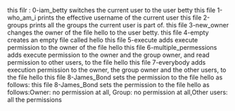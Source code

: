  this filr : 0-iam_betty switches the current user to the user betty
 this file 1-who_am_i prints the effective username of the current user
 this file 2-groups  prints all the groups the current user is part of.
 this file 3-new_owner  changes the owner of the file hello to the user betty.
this file 4-empty creates an empty file called hello
this file 5-execute adds execute permission to the owner of the file hello
this file 6-multiple_permessions adds execute permission to the owner and the group owner, and read permission to other users, to the file hello
this file 7-everybody  adds execution permission to the owner, the group owner and the other users, to the file hello
this file 8-James_Bond sets the permission to the file hello as follows:
this file 8-James_Bond sets the permission to the file hello as follows:Owner: no permission at all, Group: no permission at all,Other users: all the permissions
